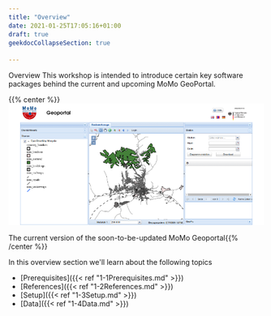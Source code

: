 ```yaml
---
title: "Overview"
date: 2021-01-25T17:05:16+01:00
draft: true
geekdocCollapseSection: true

---
```


Overview
This workshop is intended to introduce certain key software packages behind the current and upcoming MoMo GeoPortal.

{{% center %}}
![Geoportal](./img/geoportal.png)

The current version of the soon-to-be-updated MoMo Geoportal{{% /center %}}

In this overview section we'll learn about the following topics


- [Prerequisites]({{< ref "1-1Prerequisites.md" >}})
- [References]({{< ref "1-2References.md" >}})
- [Setup]({{< ref "1-3Setup.md" >}})
- [Data]({{< ref "1-4Data.md" >}})
